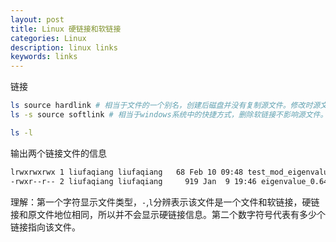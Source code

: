 ```yaml
---
layout: post
title: Linux 硬链接和软链接
categories: Linux
description: linux links
keywords: links
---
```


链接

```bash
ls source hardlink # 相当于文件的一个别名，创建后磁盘并没有复制源文件。修改时源文件会一同被修改（其实修改的就是源文件名对应的数据），删除时只有当硬链接数目为0时，文件才会被删除。
ls -s source softlink # 相当于windows系统中的快捷方式，删除软链接不影响源文件。打开软链接会自动定位到原文件位置处。
```

```bash
ls -l
```
输出两个链接文件的信息
```bash
lrwxrwxrwx 1 liufaqiang liufaqiang   68 Feb 10 09:48 test_mod_eigenvalue -> /export/home/liufaqiang/codes/github/angle_rod_coil_multichain_scft/
-rwxr--r-- 2 liufaqiang liufaqiang     919 Jan  9 19:46 eigenvalue_0.6474_angle_21.mat
```
理解：第一个字符显示文件类型，`-`,`l`分辨表示该文件是一个文件和软链接，硬链接和原文件地位相同，所以并不会显示硬链接信息。第二个数字符号代表有多少个链接指向该文件。

